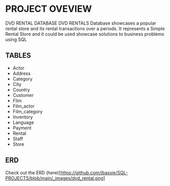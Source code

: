 # PROJECT OVEVIEW
 DVD RENTAL DATABASE
 DVD RENTALS Database showcases a popular rental store and its rental transactions over a periods. It represents a Simple Rental Store and it could be used showcase solutions to business problems using SQL

## TABLES
- Actor
- Address
- Category
- City
- Country
- Customer
- Flim
- Film_actor
- Film_category
- Inventory
- Language
- Payment
- Rental
- Staff
- Store

## ERD 
Check out the ERD (here)[https://github.com/jbassie/SQL-PROJECTS/blob/main/_images/dvd_rental.png]